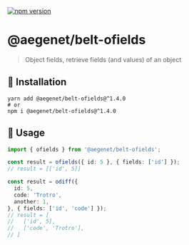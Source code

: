 [![npm version](https://img.shields.io/npm/v/@aegenet/belt-ofields.svg)](https://www.npmjs.com/package/@aegenet/belt-ofields)
<br>

# @aegenet/belt-ofields

> Object fields, retrieve fields (and values) of an object

## 💾 Installation

```shell
yarn add @aegenet/belt-ofields@^1.4.0
# or
npm i @aegenet/belt-ofields@^1.4.0
```

## 📝 Usage

```typescript
import { ofields } from '@aegenet/belt-ofields';

const result = ofields({ id: 5 }, { fields: ['id'] });
// result = [['id', 5]]
```

```typescript
const result = odiff({
  id: 5,
  code: 'Trotro',
  another: 1,
}, { fields: ['id', 'code'] });
// result = [
//   ['id', 5],
//   ['code', 'Trotro'],
// ]
```
